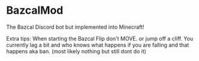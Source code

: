 # BazcalMod
The Bazcal Discord bot but implemented into Minecraft!





Extra tips:
When starting the Bazcal Flip don't MOVE. or jump off a cliff. You currently lag a bit and who knows what happens if you are falling and that happens aka ban. (most likely nothing but still dont do it)
